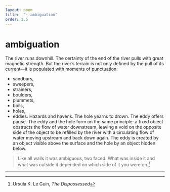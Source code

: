 ```yaml
---
layout: poem
title:  "· ambiguation"
order: 2.5
---
```


# ambiguation

The river runs downhill. The certainty of the end of the river pulls with great magnetic strength. But the river’s terrain is not only defined by the pull of its current—it is populated with moments of punctuation:
- sandbars,
- sweepers,
- strainers,
- boulders,
- plummets,
- boils,
- holes,
- eddies. Hazards and havens. The hole yearns to drown. The eddy offers pause. The eddy and the hole form on the same principle: a fixed object obstructs the flow of water downstream, leaving a void on the opposite side of the object to be refilled by the river with a circulating flow of water moving upstream and back down again. The eddy is created by an object visible above the surface and the hole by an object hidden below.

> Like all walls it was ambiguous, two faced. What was inside it and what was outside it depended on which side of it you were on.[^14]

------

[^14]: Ursula K. Le Guin, *The Dispossessed*
